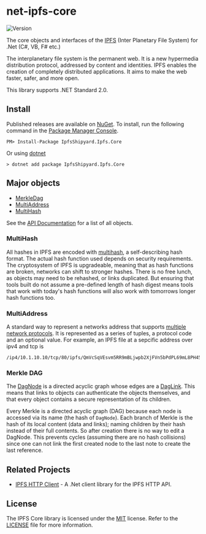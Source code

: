# net-ipfs-core 

![Version](https://img.shields.io/nuget/v/IpfsShipyard.Ipfs.Core.svg)

The core objects and interfaces of the [IPFS](https://github.com/ipfs/ipfs) (Inter Planetary File System) for .Net (C#, VB, F# etc.)

The interplanetary file system is the permanent web. It is a new hypermedia distribution protocol, addressed by content and identities. IPFS enables the creation of completely distributed applications. It aims to make the web faster, safer, and more open.

This library supports .NET Standard 2.0.

## Install

Published releases are available on [NuGet](https://www.nuget.org/packages/IpfsShipyard.Ipfs.Core).  To install, run the following command in the [Package Manager Console](https://docs.nuget.org/docs/start-here/using-the-package-manager-console).

    PM> Install-Package IpfsShipyard.Ipfs.Core
    
Or using [dotnet](https://docs.microsoft.com/en-us/dotnet/core/tools/dotnet)

    > dotnet add package IpfsShipyard.Ipfs.Core

## Major objects

- [MerkleDag](https://richardschneider.github.io/net-ipfs-core/api/Ipfs.DagNode.html)
- [MultiAddress](https://richardschneider.github.io/net-ipfs-core/api/Ipfs.MultiAddress.html)
- [MultiHash](https://richardschneider.github.io/net-ipfs-core/api/Ipfs.MultiHash.html)

See the [API Documentation](https://richardschneider.github.io/net-ipfs-core/api/Ipfs.html) for a list of all objects.

### MultiHash

All hashes in IPFS are encoded with [multihash](https://github.com/multiformats/multihash), a self-describing hash format. The actual hash function used depends on security requirements. The cryptosystem of IPFS is upgradeable, meaning that as hash functions are broken, networks can shift to stronger hashes. There is no free lunch, as objects may need to be rehashed, or links duplicated. But ensuring that tools built do not assume a pre-defined length of hash digest means tools that work with today's hash functions will also work with tomorrows longer hash functions too.

### MultiAddress

A standard way to represent a networks address that supports [multiple network protocols](https://github.com/multiformats/multiaddr). It is represented as a series of tuples, a protocol code and an optional value.  For example, an IPFS file at a sepcific address over ipv4 and tcp is 

    /ip4/10.1.10.10/tcp/80/ipfs/QmVcSqVEsvm5RR9mBLjwpb2XjFVn5bPdPL69mL8PH45pPC

### Merkle DAG

The [DagNode](https://richardschneider.github.io/net-ipfs-core/api/Ipfs.DagNode.html) is a directed acyclic graph whose edges are a 
[DagLink](https://richardschneider.github.io/net-ipfs-core/api/Ipfs.DagLink.html). This means that links to objects can authenticate 
the objects themselves, and that every object contains a secure 
representation of its children.

Every Merkle is a directed acyclic graph (DAG) because each node is accessed via its name (the hash of `DagNode`). Each branch of Merkle is the hash of its local content (data and links);  naming children by their hash instead of their full contents. So after creation there is no way to edit a DagNode. This prevents cycles (assuming there are no hash collisions) since one can not link the first created node to the last note to create the last reference. 

## Related Projects

- [IPFS HTTP Client](https://github.com/ipfs-shipyard/net-ipfs-http-client) - A .Net client library for the IPFS HTTP API.

## License
The IPFS Core library is licensed under the [MIT](http://www.opensource.org/licenses/mit-license.php "Read more about the MIT license form") license. Refer to the [LICENSE](LICENSE) file for more information.

